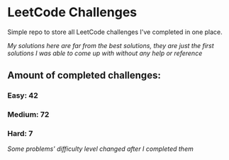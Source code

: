 
# LeetCode Challenges

Simple repo to store all LeetCode challenges I've completed in one place.

<i>My solutions here are far from the best solutions, they are just the first solutions I was able to come up with without any help or reference</i>

## Amount of completed challenges:

### Easy: 42

### Medium: 72

### Hard: 7

<i>Some problems' difficulty level changed after I completed them</i>
